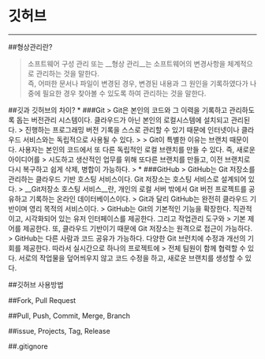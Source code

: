# 깃허브
--- 
##형상관리란?
> 소프트웨어 구성 관리 또는 __형상 관리__는 소프트웨어의 변경사항을 체계적으로 관리하는 것을 말한다.  
> 즉, 어떠한 문서나 파일이 변경된 경우, 변경된 내용과 그 원인을 기록하였다가 나중에 필요한 경우 찾아볼 수 있도록 하여
> 관리하는 것을 말한다.

##깃과 깃허브의 차이?
	* ###Git
	> Git은 본인의 코드와 그 이력을 기록하고 관리하도록 돕는 버전관리 시스템이다. 클라우드가 아닌 본인의 로컬시스템에 설치되고 관리된다.
	> 진행하는 프로그래밍 버전 기록을 스스로 관리할 수 있기 때문에 인터넷이나 클라우드 서비스와는 독립적으로 사용될 수 있다.
	>
	> Git이 특별한 이유는 브랜치 때문이다. 사용자는 본인의 코드에서 또 다른 독립적인 로컬 브랜치를 만들 수 있다. 즉, 새로운 아이디어를
	> 시도하고 생산적인 업무를 위해 또다른 브랜치를 만들고, 이전 브랜치로 다시 복구하고 쉽게 삭제, 병합이 가능하다.
	>
	* ###GitHub
	> GitHub는 Git 저장소를 관리하는 클라우드 기반 호스팅 서비스이다. Git 저장소는 호스팅 서비스로 설계되어 있다. 
	> __Git저장소 호스팅 서비스__란, 개인의 로컬 서버 밖에서 Git 버전 프로젝트를 공유하고 기록하는 온라인 데이터베이스이다.
	> Git과 달리 GitHub는 완전히 클라우드 기반이며 영리 목적의 서비스이다.
	> GitHub는 Git의 기본적인 기능을 확장한다. 직관적이고, 시각화되어 있는 유저 인터페이스를 제공한다. 그리고 작업관리 도구와
	> 기본 제어를 제공한다. 또, 클라우드 기반이기 때문에 Git 저장소는 원격으로 접근이 가능하다.
	> GitHub는 다른 사람과 코드 공유가 가능하다.  다양한 Git 브런치에 수정과 개선의 기회를 제공한다. 따라서 실시간으로 하나의 프로젝트에
	> 전체 팀원이 함께 협력할 수 있다. 서로의 작업물을 덮어씌우지 않고 코드 수정을 하고, 새로운 브랜치를 생성할 수 있다.
	
	
		
##깃허브 사용방법

##Fork, Pull Request

##Pull, Push, Commit, Merge, Branch

##issue, Projects, Tag, Release

##.gitignore

